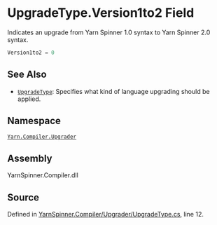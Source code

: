 # UpgradeType.Version1to2 Field

Indicates an upgrade from Yarn Spinner 1.0 syntax to Yarn
Spinner 2.0 syntax.


```csharp
Version1to2 = 0
```



## See Also
* [`UpgradeType`](/api/csharp/yarn.compiler.upgrader/upgradetype.md): 
Specifies what kind of language upgrading should be applied.

## Namespace
[`Yarn.Compiler.Upgrader`](/api/csharp/yarn.compiler.upgrader/README.md)

## Assembly
YarnSpinner.Compiler.dll

## Source
Defined in [YarnSpinner.Compiler/Upgrader/UpgradeType.cs](https://github.com/YarnSpinnerTool/YarnSpinner//blob/develop/YarnSpinner.Compiler/Upgrader/UpgradeType.cs#L12), line 12.
